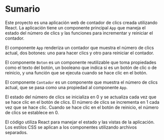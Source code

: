 # Sumario

Este proyecto es una aplicación web de contador de clics creada utilizando React. La aplicación tiene un componente principal `App` que maneja el estado del número de clics y las funciones para incrementar y reiniciar el contador. 

El componente `App` renderiza un contador que muestra el número de clics actual, dos botones: uno para hacer clics y otro para reiniciar el contador. 

El componente `Boton` es un componente reutilizable que toma propiedades como el texto del botón, un booleano que indica si es un botón de clic o de reinicio, y una función que se ejecuta cuando se hace clic en el botón. 

El componente `Contador` es un componente que muestra el número de clics actual, que se pasa como una propiedad al componente `App`. 

El estado del número de clics se inicializa en 0 y se actualiza cada vez que se hace clic en el botón de clics. El número de clics se incrementa en 1 cada vez que se hace clic. Cuando se hace clic en el botón de reinicio, el número de clics se establece en 0.

El código utiliza React para manejar el estado y las vistas de la aplicación. Los estilos CSS se aplican a los componentes utilizando archivos separados.
